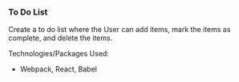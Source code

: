 ### To Do List

Create a to do list where the User can add items, mark the items as complete, and delete the items.

Technologies/Packages Used:
- Webpack, React, Babel